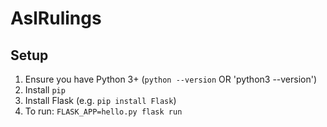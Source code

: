 # AslRulings

## Setup
1. Ensure you have Python 3+ (`python --version` OR 'python3 --version')
2. Install `pip`
3. Install Flask (e.g. `pip install Flask`)
4. To run: `FLASK_APP=hello.py flask run`
